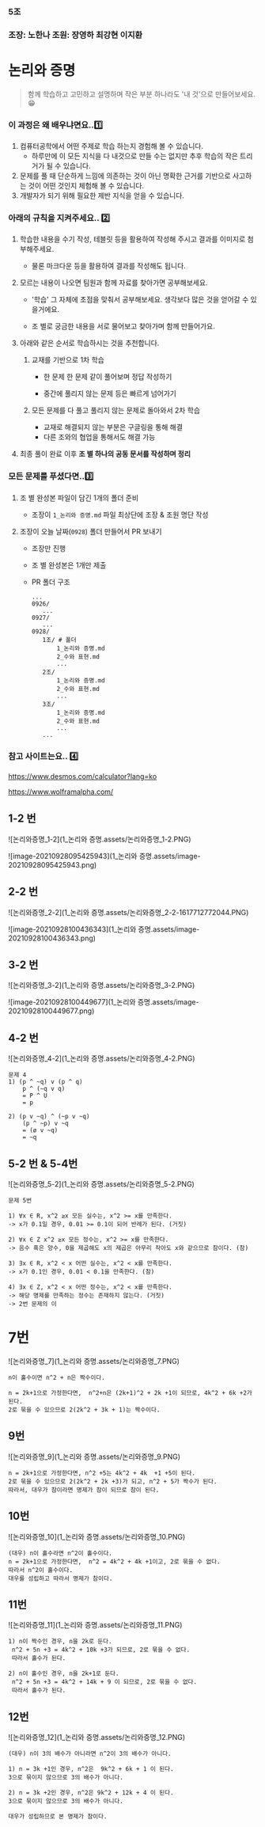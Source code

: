 ### 5조 

### 조장: 노한나 조원: 장영하 최강현 이지환 



# 논리와 증명

> 함께 학습하고 고민하고 설명하며 작은 부분 하나라도 '내 것'으로 만들어보세요. 😁



### **이 과정은 왜 배우냐면요..1️⃣**

1. 컴퓨터공학에서 어떤 주제로 학습 하는지 경험해 볼 수 있습니다.
   - 하루만에 이 모든 지식을 다 내것으로 만들 수는 없지만 추후 학습의 작은 트리거가 될 수 있습니다. 
2. 문제를 풀 때 단순하게 느낌에 의존하는 것이 아닌 명확한 근거를 기반으로 사고하는 것이 어떤 것인지 체험해 볼 수 있습니다.
3. 개발자가 되기 위해 필요한 제반 지식을 얻을 수 있습니다.



### **아래의 규칙을 지켜주세요.. 2️⃣**

1. 학습한 내용을 수기 작성, 테블릿 등을 활용하여 작성해 주시고 결과를 이미지로 첨부해주세요.

   - 물론 마크다운 등을 활용하여 결과를 작성해도 됩니다.

2. 모르는 내용이 나오면 팀원과 함께 자료를 찾아가면 공부해보세요.

   - '학습' 그 자체에 초점을 맞춰서 공부해보세요. 생각보다 많은 것을 얻어갈 수 있을거에요.

   - 조 별로 궁금한 내용을 서로 물어보고 찾아가며 함께 만들어가요.

3. 아래와 같은 순서로 학습하시는 것을 추천합니다.

   1. 교재를 기반으로 1차 학습

      - 한 문제 한 문제 같이 풀어보며 정답 작성하기

      - 중간에 풀리지 않는 문제 등은 빠르게 넘어가기

   2. 모든 문제를 다 풀고 풀리지 않는 문제로 돌아와서 2차 학습
      - 교재로 해결되지 않는 부분은 구글링을 통해 해결
      - 다른 조와의 협업을 통해서도 해결 가능

4. 최종 풀이 완료 이후 **조 별 하나의 공동 문서를 작성하며 정리**



### 모든 문제를 푸셨다면..3️⃣

1. 조 별 완성본 파일이 담긴 1개의 폴더 준비

   - 조장이 `1_논리와 증명.md` 파일 최상단에 조장 & 조원 명단 작성

2. 조장이 오늘 날짜(`0928`) 폴더 만들어서 PR 보내기

   - 조장만 진행

   - 조 별 완성본은 1개만 제출

   - PR 폴더 구조

     ```
     ...
     0926/
     	...
     0927/
     	...
     0928/
     	1조/ # 폴더
     		1_논리와 증명.md
     		2_수와 표현.md 
     		...
     	2조/
     		1_논리와 증명.md
     		2_수와 표현.md 
     		...
     	3조/
     		1_논리와 증명.md
     		2_수와 표현.md 
     		...
     	...
     ```

     

### **참고 사이트는요.. 4️⃣**

https://www.desmos.com/calculator?lang=ko

https://www.wolframalpha.com/





## 1-2 번

![논리와증명_1-2](1_논리와 증명.assets/논리와증명_1-2.PNG)                              



 ![image-20210928095425943](1_논리와 증명.assets/image-20210928095425943.png)




## 2-2 번  

![논리와증명_2-2](1_논리와 증명.assets/논리와증명_2-2-1617712772044.PNG)

![image-20210928100436343](1_논리와 증명.assets/image-20210928100436343.png)




## 3-2 번

![논리와증명_3-2](1_논리와 증명.assets/논리와증명_3-2.PNG)

![image-20210928100449677](1_논리와 증명.assets/image-20210928100449677.png)


## 4-2 번

![논리와증명_4-2](1_논리와 증명.assets/논리와증명_4-2.PNG)

```
문제 4 
1) (p ^ ~q) v (p ^ q)
	p ^ (~q v q) 
	= P ^ U 
	= p
	
2) (p v ~q) ^ (~p v ~q)
	(p ^ ~p) v ~q 
	= (ø v ~q) 
	= ~q

```

## 5-2 번 & 5-4번

![논리와증명_5-2](1_논리와 증명.assets/논리와증명_5-2.PNG)

```
문제 5번

1) ∀x ∈ R, x^2 ≥x 모든 실수는, x^2 >= x를 만족한다.
-> x가 0.1일 경우, 0.01 >= 0.1이 되어 반례가 된다. (거짓)

2) ∀x ∈ Z x^2 ≥x 모든 정수는, x^2 >= x를 만족한다.
-> 음수 혹은 양수, 0을 제곱해도 x의 제곱은 아무리 작아도 x와 같으므로 참이다. (참)

3) ∃x ∈ R, x^2 < x 어떤 실수는, x^2 < x를 만족한다.
-> x가 0.1인 경우, 0.01 < 0.1을 만족한다. (참)

4) ∃x ∈ Z, x^2 < x 어떤 정수는, x^2 < x를 만족한다.
-> 해당 명제를 만족하는 정수는 존재하지 않는다. (거짓)
-> 2번 문제의 이
```





# 7번

![논리와증명_7](1_논리와 증명.assets/논리와증명_7.PNG)

```
n이 홀수이면 n^2 + n은 짝수이다.

n = 2k+1으로 가정한다면,  n^2+n은 (2k+1)^2 + 2k +1이 되므로, 4k^2 + 6k +2가 된다.
2로 묶을 수 있으므로 2(2k^2 + 3k + 1)는 짝수이다.
```




## 9번

![논리와증명_9](1_논리와 증명.assets/논리와증명_9.PNG)

```
n = 2k+1으로 가정한다면, n^2 +5는 4k^2 + 4k  +1 +5이 된다.
2로 묶을 수 있으므로 2(2k^2 + 2k +3)가 되고, n^2 + 5가 짝수가 된다.
따라서, 대우가 참이라면 명제가 참이 되므로 참이 된다. 
```



## 10번

![논리와증명_10](1_논리와 증명.assets/논리와증명_10.PNG)

```
(대우) n이 홀수라면 n^2이 홀수이다.
n = 2k+1으로 가정한다면,  n^2 = 4k^2 + 4k +1이고, 2로 묶을 수 없다.
따라서 n^2이 홀수이다. 
대우를 성립하고 따라서 명제가 참이다. 
```





## 11번

![논리와증명_11](1_논리와 증명.assets/논리와증명_11.PNG)

```
1) n이 짝수인 경우, n을 2k로 둔다.
 n^2 + 5n +3 = 4k^2 + 10k +3가 되므로, 2로 묶을 수 없다.
 따라서 홀수가 된다.
 
2) n이 홀수인 경우, n을 2k+1로 둔다.
 n^2 + 5n +3 = 4k^2 + 14k + 9 이 되므로, 2로 묶을 수 없다.
 따라서 홀수가 된다. 

```

## 12번

![논리와증명_12](1_논리와 증명.assets/논리와증명_12.PNG)

```
(대우) n이 3의 배수가 아니라면 n^2이 3의 배수가 아니다.

1) n = 3k +1인 경우, n^2은  9k^2 + 6k + 1 이 된다. 
3으로 묶이지 않으므로 3의 배수가 아니다.

2) n = 3k +2인 경우, n^2은 9k^2 + 12k + 4 이 된다.
3으로 묶이지 않으므로 3의 배수가 아니다.

대우가 성립하므로 본 명제가 참이다.
```

